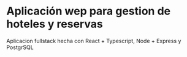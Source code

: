 # Aplicación wep para gestion de hoteles y reservas

Aplicacion fullstack hecha con React + Typescript, Node + Express y PostgrSQL
